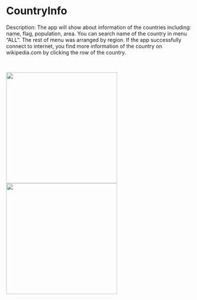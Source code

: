 # CountryInfo

Description: The app will show about information of the countries including: name, flag, population, area. You can search name of the country in menu “ALL”. The rest of menu was arranged by region. If the app successfully connect to internet, you find more information of the country on wikipedia.com by clicking the row of the country.

<br>
<p float="left">
<img src="https://github.com/phantuanvi/CountryInfo/blob/master/countryInfo1.gif" width="300"/>
<img src="https://github.com/phantuanvi/CountryInfo/blob/master/countryInfo2.gif" width="300"/>
</p>
<br>
